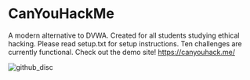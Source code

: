 # CanYouHackMe
A modern alternative to DVWA. Created for all students studying ethical hacking. 
Please read setup.txt for setup instructions. Ten challenges are currently functional. Check out the demo site! 
https://canyouhack.me/




![github_disc](https://github.com/timothyericsson/CanYouHackMe/assets/132996353/f23d8907-7b60-4b08-ac49-dd2e16910794)

